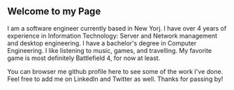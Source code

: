 ## Welcome to my Page

I am a software engineer currently based in New Yorj. I have over 4 years of experience in Information Technology: Server and Network management and desktop engineering. I have a bachelor's degree in Computer Engineering. I like listening to music, games, and travelling. My favorite game is most definitely Battlefield 4, for now at least.

You can browser me github profile here to see some of the work I've done.
Feel free to add me on LinkedIn and Twitter as well.
Thanks for passing by!
